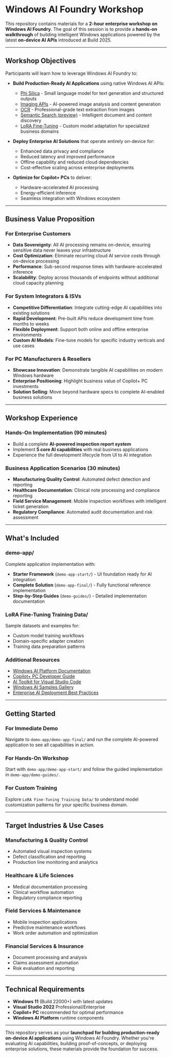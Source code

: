 # Windows AI Foundry Workshop

This repository contains materials for a **2-hour enterprise workshop on Windows AI Foundry**. The goal of this session is to provide a **hands-on walkthrough** of building intelligent Windows applications powered by the latest **on-device AI APIs** introduced at Build 2025.

---

## Workshop Objectives

Participants will learn how to leverage Windows AI Foundry to:

- **Build Production-Ready AI Applications** using native Windows AI APIs:
  - [Phi Silica](https://learn.microsoft.com/en-us/windows/ai/apis/phi-silica) - Small language model for text generation and structured outputs
  - [Imaging APIs](https://learn.microsoft.com/en-us/windows/ai/apis/imaging) - AI-powered image analysis and content generation
  - [OCR](https://learn.microsoft.com/en-us/windows/ai/apis/text-recognition) - Professional-grade text extraction from images
  - [Semantic Search (preview)](https://aka.ms/WindowsAISemanticSearch) - Intelligent document and content discovery
  - [LoRA Fine-Tuning](https://learn.microsoft.com/en-us/windows/ai/apis/phi-silica-lora) - Custom model adaptation for specialized business domains

- **Deploy Enterprise AI Solutions** that operate entirely on-device for:
  - Enhanced data privacy and compliance
  - Reduced latency and improved performance
  - Offline capability and reduced cloud dependencies
  - Cost-effective scaling across enterprise deployments

- **Optimize for Copilot+ PCs** to deliver:
  - Hardware-accelerated AI processing
  - Energy-efficient inference
  - Seamless integration with Windows ecosystem

---

## Business Value Proposition

### For Enterprise Customers
- **Data Sovereignty**: All AI processing remains on-device, ensuring sensitive data never leaves your infrastructure
- **Cost Optimization**: Eliminate recurring cloud AI service costs through on-device processing
- **Performance**: Sub-second response times with hardware-accelerated inference
- **Scalability**: Deploy across thousands of endpoints without additional cloud capacity planning

### For System Integrators & ISVs
- **Competitive Differentiation**: Integrate cutting-edge AI capabilities into existing solutions
- **Rapid Development**: Pre-built APIs reduce development time from months to weeks
- **Flexible Deployment**: Support both online and offline enterprise environments
- **Custom AI Models**: Fine-tune models for specific industry verticals and use cases

### For PC Manufacturers & Resellers
- **Showcase Innovation**: Demonstrate tangible AI capabilities on modern Windows hardware
- **Enterprise Positioning**: Highlight business value of Copilot+ PC investments
- **Solution Selling**: Move beyond hardware specs to complete AI-enabled business solutions

---

## Workshop Experience

### **Hands-On Implementation** (90 minutes)
- Build a complete **AI-powered inspection report system**
- Implement **5 core AI capabilities** with real business applications
- Experience the full development lifecycle from UI to AI integration

### **Business Application Scenarios** (30 minutes)
- **Manufacturing Quality Control**: Automated defect detection and reporting
- **Healthcare Documentation**: Clinical note processing and compliance reporting  
- **Field Service Management**: Mobile inspection workflows with intelligent ticket generation
- **Regulatory Compliance**: Automated audit documentation and risk assessment

---

## What's Included

### **demo-app/**
Complete application implementation with:
- **Starter Framework** (`demo-app-start/`) - UI foundation ready for AI integration
- **Complete Solution** (`demo-app-final/`) - Fully functional reference implementation
- **Step-by-Step Guides** (`demo-guides/`) - Detailed implementation documentation

### **LoRA Fine-Tuning Training Data/**
Sample datasets and examples for:
- Custom model training workflows
- Domain-specific adapter creation
- Training data preparation patterns

### **Additional Resources**
- [Windows AI Platform Documentation](https://learn.microsoft.com/en-us/windows/ai/)
- [Copilot+ PC Developer Guide](https://learn.microsoft.com/en-us/windows/ai/copilot-pc)
- [AI Toolkit for Visual Studio Code](https://marketplace.visualstudio.com/items?itemName=ms-windows-ai-studio.windows-ai-studio)
- [Windows AI Samples Gallery](https://github.com/microsoft/WindowsAI-Samples)
- [Enterprise AI Deployment Best Practices](https://learn.microsoft.com/en-us/windows/ai/deployment/)

---

## Getting Started

### **For Immediate Demo**
Navigate to `demo-app/demo-app-final/` and run the complete AI-powered application to see all capabilities in action.

### **For Hands-On Workshop**
Start with `demo-app/demo-app-start/` and follow the guided implementation in `demo-app/demo-guides/`.

### **For Custom Training**
Explore `LoRA Fine-Tuning Training Data/` to understand model customization patterns for your specific business domain.

---

## Target Industries & Use Cases

### **Manufacturing & Quality Control**
- Automated visual inspection systems
- Defect classification and reporting
- Production line monitoring and analytics

### **Healthcare & Life Sciences**
- Medical documentation processing
- Clinical workflow automation  
- Regulatory compliance reporting

### **Field Services & Maintenance**
- Mobile inspection applications
- Predictive maintenance workflows
- Work order automation and optimization

### **Financial Services & Insurance**
- Document processing and analysis
- Claims assessment automation
- Risk evaluation and reporting

---

## Technical Requirements

- **Windows 11** (Build 22000+) with latest updates
- **Visual Studio 2022** Professional/Enterprise
- **Copilot+ PC** recommended for optimal performance
- **Windows AI Platform** runtime components

---

This repository serves as your **launchpad for building production-ready on-device AI applications** using Windows AI Foundry. Whether you're evaluating AI capabilities, building proof-of-concepts, or deploying enterprise solutions, these materials provide the foundation for success.